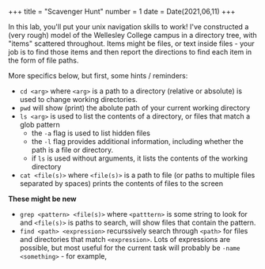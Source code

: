 +++
title = "Scavenger Hunt"
number = 1
date = Date(2021,06,11)
+++

In this lab, you'll put your unix navigation skills to work!
I've constructed a (very rough) model of the Wellesley College campus
in a directory tree,
with "items" scattered throughout.
Items might be files, or text inside files -
your job is to find those items and then report the directions
to find each item in the form of file paths.

More specifics below, but first, some hints / reminders:

- `cd <arg>` where `<arg>` is a path to a directory (relative or absolute)
  is used to change working directories.
- `pwd` will show (print) the abolute path of your current working directory
- `ls <arg>` is used to list the contents of a directory,
  or files that match a glob pattern
  - the `-a` flag is used to list hidden files
  - the `-l` flag provides additional information,
    including whether the path is a file or directory.
  - if `ls` is used without arguments, it lists the contents of the working directory
- `cat <file(s)>` where `<file(s)>` is a path to file
  (or paths to multiple files separated by spaces) prints the contents of files
  to the screen

**These might be new**

- `grep <pattern> <file(s)>` where `<patttern>` is some string to look for
  and `<file(s)>` is paths to search, will show files that contain the pattern.
- `find <path> <expression>` recurssively search through `<path>` for files
  and directories that match `<expression>`. Lots of expressions are possible,
  but most useful for the current task will probably be `-name <something>` -
  for example,
